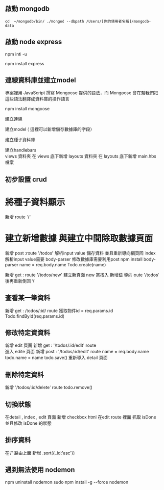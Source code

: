 ## 啟動 mongodb 
`
cd  ~/mongodb/bin/
./mongod --dbpath /Users/[你的使用者名稱]/mongodb-data
`

## 啟動 node express 

npm inti -u 

npm install express 

## 連線資料庫並建立model 
專案裡用 JavaScript 撰寫 Mongoose 提供的語法，而 Mongoose 會在幫我們把這些語法翻譯成資料庫的操作語言

npm install mongoose 

建立連線

建立model ( 這裡可以新增儲存數據庫的字段）

建立種子資料庫

建立handlebars  
    views 資料夾
    在 views 底下新增 layouts 資料夾
    在 layouts 底下新增 main.hbs 檔案

##  初步設置 crud 

# 將種子資料顯示

新增 route '/' 

# 建立新增數據 與建立中間除取數據頁面

新增 post :route '/todos'
    解析input value 儲存資料 並且重新導向網頁回 index 
    解析input value需要 body-parser 
    修改數據庫需要利用post 
    npm install body-parser 
    name = req.body.name 
    Todo.create(name)

新增 get : route '/todos/new'
建立新頁面 new 
    當按入 新增鈕 導向 oute '/todos' 後再重新倒回 ‘/'


## 查看某一筆資料
新增 get : /todos/:id/ route 
     獲取物件id = req.params.id
     Todo.findById(req.params.id)


## 修改特定資資料

新增 edit 頁面 
新增 get : '/todos/:id/edit' route  
    進入 edite 頁面 
新增 post : '/todos/:id/edit' route 
    name = req.body.name 
    todo.name = name 
    todo.save()
    重新導入 detail 頁面



## 刪除特定資料 

新增 '/todos/:id/delete' route 
    todo.remove()
 
## 切換狀態 

在detail , index , edit 頁面 新增 checkbox html 
在edit route 裡面 抓取  isDone 並且修改 isDone 的狀態

## 排序資料 

在‘/' 路由上面 新增
    .sort({_id:'asc'})

## 遇到無法使用 nodemon 
npm uninstall nodemon 
sudo npm install -g --force nodemon 
